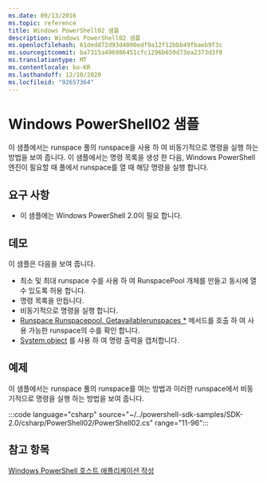 ```yaml
---
ms.date: 09/13/2016
ms.topic: reference
title: Windows PowerShell02 샘플
description: Windows PowerShell02 샘플
ms.openlocfilehash: 61dedd72d93d4000edf9a12f12bbb49fbaeb9f3c
ms.sourcegitcommit: ba7315a496986451cfc1296b659d73ea2373d3f0
ms.translationtype: MT
ms.contentlocale: ko-KR
ms.lasthandoff: 12/10/2020
ms.locfileid: "92657364"
---
```

# <a name="windows-powershell02-sample"></a>Windows PowerShell02 샘플

이 샘플에서는 runspace 풀의 runspace을 사용 하 여 비동기적으로 명령을 실행 하는 방법을 보여 줍니다. 이 샘플에서는 명령 목록을 생성 한 다음, Windows PowerShell 엔진이 필요할 때 풀에서 runspace를 열 때 해당 명령을 실행 합니다.

## <a name="requirements"></a>요구 사항

- 이 샘플에는 Windows PowerShell 2.0이 필요 합니다.

## <a name="demonstrates"></a>데모

이 샘플은 다음을 보여 줍니다.

- 최소 및 최대 runspace 수를 사용 하 여 RunspacePool 개체를 만들고 동시에 열 수 있도록 허용 합니다.
- 명령 목록을 만듭니다.
- 비동기적으로 명령을 실행 합니다.
- [Runspace Runspacepool. Getavailablerunspaces *](/dotnet/api/System.Management.Automation.Runspaces.RunspacePool.GetAvailableRunspaces) 메서드를 호출 하 여 사용 가능한 runspace의 수를 확인 합니다.
- [System.object](/dotnet/api/System.Management.Automation.PowerShell.EndInvoke) 를 사용 하 여 명령 출력을 캡처합니다.

## <a name="example"></a>예제

이 샘플에서는 runspace 풀의 runspace를 여는 방법과 이러한 runspace에서 비동기적으로 명령을 실행 하는 방법을 보여 줍니다.

:::code language="csharp" source="~/../powershell-sdk-samples/SDK-2.0/csharp/PowerShell02/PowerShell02.cs" range="11-96":::

## <a name="see-also"></a>참고 항목

[Windows PowerShell 호스트 애플리케이션 작성](./writing-a-windows-powershell-host-application.md)
